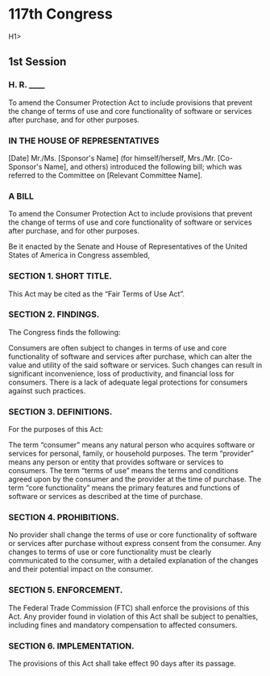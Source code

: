 
<H1>117th Congress</H1>H1>
<h2>1st Session</h2>

<h3>H. R. ____</h3>
To amend the Consumer Protection Act to include provisions that prevent the change of terms of use and core functionality of software or services after purchase, and for other purposes.

<h3>IN THE HOUSE OF REPRESENTATIVES </h3>  
[Date] Mr./Ms. [Sponsor's Name] (for himself/herself, Mrs./Mr. [Co-Sponsor's Name], and others) introduced the following bill; which was referred to the Committee on [Relevant Committee Name].

<h3>A BILL</h3>
To amend the Consumer Protection Act to include provisions that prevent the change of terms of use and core functionality of software or services after purchase, and for other purposes.

Be it enacted by the Senate and House of Representatives of the United States of America in Congress assembled,

<h3>SECTION 1. SHORT TITLE.</h3>
This Act may be cited as the “Fair Terms of Use Act”.

<h3>SECTION 2. FINDINGS.</h3>
The Congress finds the following:

Consumers are often subject to changes in terms of use and core functionality of software and services after purchase, which can alter the value and utility of the said software or services.
Such changes can result in significant inconvenience, loss of productivity, and financial loss for consumers.
There is a lack of adequate legal protections for consumers against such practices.
<h3>SECTION 3. DEFINITIONS.</h3>
For the purposes of this Act:

The term “consumer” means any natural person who acquires software or services for personal, family, or household purposes.
The term “provider” means any person or entity that provides software or services to consumers.
The term “terms of use” means the terms and conditions agreed upon by the consumer and the provider at the time of purchase.
The term “core functionality” means the primary features and functions of software or services as described at the time of purchase.
<h3>SECTION 4. PROHIBITIONS.</h3>
No provider shall change the terms of use or core functionality of software or services after purchase without express consent from the consumer.
Any changes to terms of use or core functionality must be clearly communicated to the consumer, with a detailed explanation of the changes and their potential impact on the consumer.
<h3>SECTION 5. ENFORCEMENT.</h3>
The Federal Trade Commission (FTC) shall enforce the provisions of this Act.
Any provider found in violation of this Act shall be subject to penalties, including fines and mandatory compensation to affected consumers.
<h3>SECTION 6. IMPLEMENTATION.</h3>
The provisions of this Act shall take effect 90 days after its passage.
